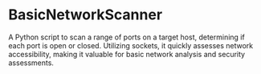 # BasicNetworkScanner
A Python script to scan a range of ports on a target host, determining if each port is open or closed. Utilizing sockets, it quickly assesses network accessibility, making it valuable for basic network analysis and security assessments.
